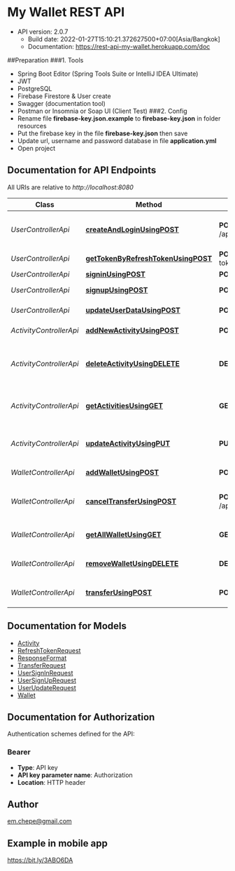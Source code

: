 # My Wallet REST API

- API version: 2.0.7
    - Build date: 2022-01-27T15:10:21.372627500+07:00[Asia/Bangkok]
    - Documentation: https://rest-api-my-wallet.herokuapp.com/doc

##Preparation
###1. Tools
  - Spring Boot Editor (Spring Tools Suite or IntelliJ IDEA Ultimate)
  - JWT 
  - PostgreSQL 
  - Firebase Firestore & User create
  - Swagger (documentation tool)
  - Postman or Insomnia or Soap UI (Client Test) 
###2. Config 
  - Rename file **firebase-key.json.example** to **firebase-key.json** in folder resources 
  - Put the firebase key in the file **firebase-key.json** then save 
  - Update url, username and password database in file **application.yml**
  - Open project 

## Documentation for API Endpoints

All URIs are relative to *http://localhost:8080*

Class | Method | HTTP request | Description
------------ | ------------- | ------------- | -------------
*UserControllerApi* | [**createAndLoginUsingPOST**](docs/UserControllerApi.md#createAndLoginUsingPOST) | **POST** /api/user/createAndLogin | Create than login with new account
*UserControllerApi* | [**getTokenByRefreshTokenUsingPOST**](docs/UserControllerApi.md#getTokenByRefreshTokenUsingPOST) | **POST** /api/user/refresh-token | Refresh token
*UserControllerApi* | [**signinUsingPOST**](docs/UserControllerApi.md#signinUsingPOST) | **POST** /api/user/signin | Sign in
*UserControllerApi* | [**signupUsingPOST**](docs/UserControllerApi.md#signupUsingPOST) | **POST** /api/user/signup | Create new account
*UserControllerApi* | [**updateUserDataUsingPOST**](docs/UserControllerApi.md#updateUserDataUsingPOST) | **POST** /api/user/update | Update info user
*ActivityControllerApi* | [**addNewActivityUsingPOST**](docs/ActivityControllerApi.md#addNewActivityUsingPOST) | **POST** /api/activity/ | Create new activity
*ActivityControllerApi* | [**deleteActivityUsingDELETE**](docs/ActivityControllerApi.md#deleteActivityUsingDELETE) | **DELETE** /api/activity/ | Delete Activity by UID, Activity Id and Period
*ActivityControllerApi* | [**getActivitiesUsingGET**](docs/ActivityControllerApi.md#getActivitiesUsingGET) | **GET** /api/activity/ | Get list activity by UID and Period
*ActivityControllerApi* | [**updateActivityUsingPUT**](docs/ActivityControllerApi.md#updateActivityUsingPUT) | **PUT** /api/activity/ | Update Activity by UID and Activity Id
*WalletControllerApi* | [**addWalletUsingPOST**](docs/WalletControllerApi.md#addWalletUsingPOST) | **POST** /api/wallet/ | Create new wallet
*WalletControllerApi* | [**cancelTransferUsingPOST**](docs/WalletControllerApi.md#cancelTransferUsingPOST) | **POST** /api/wallet/cancelTransfer | Cancel transfer between own wallet
*WalletControllerApi* | [**getAllWalletUsingGET**](docs/WalletControllerApi.md#getAllWalletUsingGET) | **GET** /api/wallet/ | Get list wallet by UID
*WalletControllerApi* | [**removeWalletUsingDELETE**](docs/WalletControllerApi.md#removeWalletUsingDELETE) | **DELETE** /api/wallet/ | Delete wallet by wallet Id
*WalletControllerApi* | [**transferUsingPOST**](docs/WalletControllerApi.md#transferUsingPOST) | **POST** /api/wallet/transfer | Transfer between own wallet


## Documentation for Models

- [Activity](docs/Activity.md)
- [RefreshTokenRequest](docs/RefreshTokenRequest.md)
- [ResponseFormat](docs/ResponseFormat.md)
- [TransferRequest](docs/TransferRequest.md)
- [UserSignInRequest](docs/UserSignInRequest.md)
- [UserSignUpRequest](docs/UserSignUpRequest.md)
- [UserUpdateRequest](docs/UserUpdateRequest.md)
- [Wallet](docs/Wallet.md)


## Documentation for Authorization

Authentication schemes defined for the API:
### Bearer

- **Type**: API key
- **API key parameter name**: Authorization
- **Location**: HTTP header


## Author
em.chepe@gmail.com


## Example in mobile app
https://bit.ly/3ABO6DA